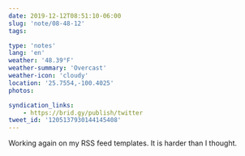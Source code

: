 ```yaml
---
date: 2019-12-12T08:51:10-06:00
slug: 'note/08-48-12'
tags:

type: 'notes'
lang: 'en'
weather: '48.39°F'
weather-summary: 'Overcast'
weather-icon: 'cloudy'
location: '25.7554,-100.4025'
photos:

syndication_links:
    - https://brid.gy/publish/twitter
tweet_id: '1205137930144145408'
---
```

Working again on my RSS feed templates. It is harder than I thought.